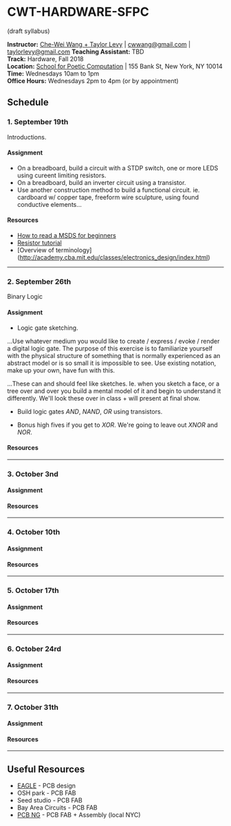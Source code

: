 # CWT-HARDWARE-SFPC

(draft syllabus)

**Instructor:** [Che-Wei Wang + Taylor Levy](http://cwandt.com) | [cwwang@gmail.com](mailto:cwwang@gmail.com) | [taylorlevy@gmail.com](mailto:taylorlevy@gmail.com) 
**Teaching Assistant:** TBD  
**Track:** Hardware, Fall 2018  
**Location:** [School for Poetic Computation](http://sfpc.io/) | 155 Bank St, New York, NY 10014  
**Time:** Wednesdays 10am to 1pm  
**Office Hours:** Wednesdays 2pm to 4pm (or by appointment)

## Schedule

### 1. September 19th

Introductions.

#### Assignment  
* On a breadboard, build a circuit with a STDP switch, one or more LEDS using cureent limiting resistors.
* On a breadboard, build an inverter circuit using a transistor.
* Use another construction method to build a functional circuit. ie. cardboard w/ copper tape, freeform wire sculpture, using found conductive elements...

#### Resources
* [How to read a MSDS for beginners](https://justinlavallee.pages.cba.mit.edu/tutorials/how-to-read-SDS/index.html)
* [Resistor tutorial](https://learn.sparkfun.com/tutorials/resistors)
* [Overview of terminology] (http://academy.cba.mit.edu/classes/electronics_design/index.html)

---

### 2. September 26th

Binary Logic

#### Assignment 

* Logic gate sketching.

...Use whatever medium you would like to create / express / evoke / render a digital logic gate. The purpose of this exercise is to familiarize yourself with the physical structure of something that is normally experienced as an abstract model or is so small it is impossible to see. Use existing notation, make up your own, have fun with this.

...These can and should feel like sketches. Ie. when you  sketch a face, or a tree over and over you build a mental model of it and begin to understand it differently. We'll look these over in class + will present at final show.

* Build logic gates *AND*, *NAND*, *OR* using transistors.

* Bonus high fives if you get to *XOR*. We're going to leave out *XNOR* and *NOR*.


#### Resources  


---

### 3. October 3nd

#### Assignment 

#### Resources  


---

### 4. October 10th

#### Assignment 

#### Resources  


---

### 5. October 17th

#### Assignment 

#### Resources  


---

### 6. October 24rd

#### Assignment 

#### Resources  


---

### 7. October 31th

#### Assignment 

#### Resources  

---


## Useful Resources
* [EAGLE](https://www.autodesk.com/products/eagle/overview) - PCB design
* OSH park - PCB FAB
* Seed studio - PCB FAB
* Bay Area Circuits - PCB FAB
* [PCB NG](https://www.pcb.ng/) - PCB FAB + Assembly (local NYC)



